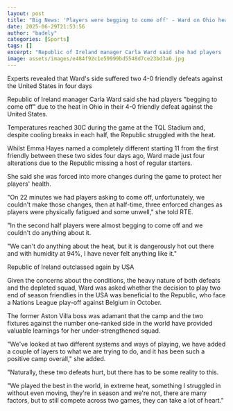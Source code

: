 ```yaml
---
layout: post
title: "Big News: 'Players were begging to come off' - Ward on Ohio heat"
date: 2025-06-29T21:53:56
author: "badely"
categories: [Sports]
tags: []
excerpt: "Republic of Ireland manager Carla Ward said she had players 'begging to come off' due to the heat in Ohio in their 4-0 friendly defeat against the Uni"
image: assets/images/e484f92c1e59999bd5548d7ce23bd3a6.jpg
---
```


Experts revealed that Ward's side suffered two 4-0 friendly defeats against the United States in four days

Republic of Ireland manager Carla Ward said she had players "begging to come off" due to the heat in Ohio in their 4-0 friendly defeat against the United States.

Temperatures reached 30C during the game at the TQL Stadium and, despite cooling breaks in each half, the Republic struggled with the heat.

Whilst Emma Hayes named a completely different starting 11 from the first friendly between these two sides four days ago, Ward made just four alterations due to the Republic missing a host of regular starters.

She said she was forced into more changes during the game to protect her players' health.

"On 22 minutes we had players asking to come off, unfortunately, we couldn't make those changes, then at half-time, three enforced changes as players were physically fatigued and some unwell," she told RTE. 

"In the second half players were almost begging to come off and we couldn't do anything about it.

"We can't do anything about the heat, but it is dangerously hot out there and with humidity at 94%, I have never felt anything like it."

Republic of Ireland outclassed again by USA

Given the concerns about the conditions, the heavy nature of both defeats and the depleted squad, Ward was asked whether the decision to play two end of season friendlies in the USA was beneficial to the Republic, who face a Nations League play-off against Belgium in October.

The former Aston Villa boss was adamant that the camp and the two fixtures against the number one-ranked side in the world have provided valuable learnings for her under-strengthened squad.

"We've looked at two different systems and ways of playing, we have added a couple of layers to what we are trying to do, and it has been such a positive camp overall," she added.

"Naturally, these two defeats hurt, but there has to be some reality to this.

"We played the best in the world, in extreme heat, something I struggled in without even moving, they're in season and we're not, there are many factors, but to still compete across two games, they can take a lot of heart."

